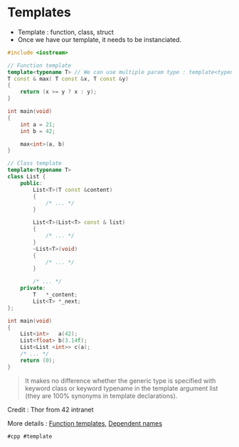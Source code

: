 # Templates

* Template : function, class, struct
* Once we have our template, it needs to be instanciated.

```cpp
#include <iostream>

// Function template
template<typename T> // We can use multiple param type : template<typename T, typename U>
T const & max( T const &x, T const &y)
{
	return (x >= y ? x : y);
}

int	main(void)
{
	int	a = 21;
	int	b = 42;

	max<int>(a, b)
}
```

```cpp
// Class template
template<typename T>
class List {
	public:
		List<T>(T const &content)
		{
			/* ... */
		}

		List<T>(List<T> const & list)
		{
			/* ... */
		}
		~List<T>(void)
		{
			/* ... */
		}

		/* ... */
	private:
		T	*_content;
		List<T>	*_next;
};

int	main(void)
{
	List<int>	a(42);
	List<float>	b(3.14f);
	List<List <int>> c(a);
	/* ... */
	return (0);
}
```

> It makes no difference whether the generic type is specified with keyword class or keyword typename in the template argument list (they are 100% synonyms in template declarations).

Credit : Thor from 42 intranet

More details : [Function templates](https://cplusplus.com/doc/tutorial/functions2/), [Dependent names](https://en.cppreference.com/w/cpp/language/dependent_name)

    #cpp #template

